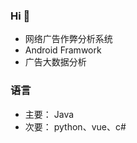 ### Hi 👋

<!--
**xwdz/xwdz** is a ✨ _special_ ✨ repository because its `README.md` (this file) appears on your GitHub profile.

Here are some ideas to get you started:

- 🔭 I’m currently working on ...
- 🌱 I’m currently learning ...
- 👯 I’m looking to collaborate on ...
- 🤔 I’m looking for help with ...
- 💬 Ask me about ...
- 📫 How to reach me: ...
- 😄 Pronouns: ...
- ⚡ Fun fact: ...
-->
- 网络广告作弊分析系统
- Android Framwork
- 广告大数据分析


### 语言
- 主要： Java
- 次要： python、vue、c#
